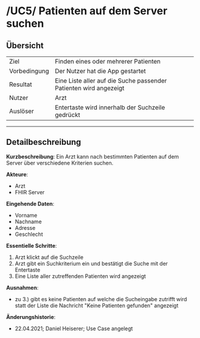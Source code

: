# /UC5/ Patienten auf dem Server suchen
## Übersicht
  |||
 ---------------|---------------------------------------------------------------
  Ziel          | Finden eines oder mehrerer Patienten
  Vorbedingung  | Der Nutzer hat die App gestartet
  Resultat      | Eine Liste aller auf die Suche passender Patienten wird angezeigt
  Nutzer        | Arzt
  Auslöser      | Entertaste wird innerhalb der Suchzeile gedrückt
  ------------------------------------------------------------------------------
## Detailbeschreibung
**Kurzbeschreibung**: Ein Arzt kann nach bestimmten Patienten auf dem Server über verschiedene Kriterien suchen.

**Akteure**:
* Arzt
* FHIR Server

**Eingehende Daten**:
* Vorname
* Nachname
* Adresse
* Geschlecht

**Essentielle Schritte**: 
1. Arzt klickt auf die Suchzeile
2. Arzt gibt ein Suchkriterium ein und bestätigt die Suche mit der Entertaste
3. Eine Liste aller zutreffenden Patienten wird angezeigt

**Ausnahmen**:
* zu 3.) gibt es keine Patienten auf welche die Sucheingabe zutrifft wird statt der Liste die Nachricht "Keine Patienten gefunden" angezeigt

**Änderungshistorie**:
* 22.04.2021; Daniel Heiserer; Use Case angelegt

